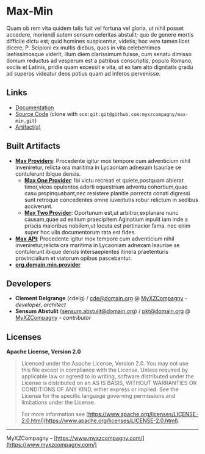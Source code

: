 # Max-Min

Quam ob rem vita quidem talis fuit vel fortuna vel gloria, ut nihil 
	posset accedere, moriendi autem sensum celeritas abstulit; quo de genere mortis 
	difficile dictu est; quid homines suspicentur, videtis; hoc vere tamen licet dicere, 
	P. Scipioni ex multis diebus, quos in vita celeberrimos laetissimosque viderit, illum 
	diem clarissimum fuisse, cum senatu dimisso domum reductus ad vesperum est a patribus 
	conscriptis, populo Romano, sociis et Latinis, pridie quam excessit e vita, ut ex tam 
	alto dignitatis gradu ad superos videatur deos potius quam ad inferos pervenisse.

## Links

* [Documentation](https://github.com/myxzcompagny/max-min/tree/master/max-min)
* [Source Code](https://github.com/myxzcompagny/max-min) (clone with `scm:git:git@github.com:myxzcompagny/max-min.git`)
* [Artifact(s)](https://www.myxzcompagny.com/repo)

## Built Artifacts

* [**Max Providers**](org.domain.max): Procedente igitur mox tempore cum adventicium nihil inveniretur, 
relicta ora maritima in Lycaoniam adnexam Isauriae se contulerunt ibique densis.
  * [**Max One Provider**](org.domain.max/org.domain.max.one.provider): Ibi victu recreati et quiete,postquam abierat timor,vicos opulentos adorti equestrium  adventu cohortium,quae casu propinquabant,nec resistere planitie porrecta  conati digressi sunt retroque concedentes omne iuventutis robur relictum in sedibus acciverunt.
  * [**Max Two Provider**](org.domain.max/org.domain.max.two.provider): Oportunum est,ut arbitror,explanare nunc causam,quae ad exitium praecipitem Aginatium  inpulit iam inde a priscis maioribus nobilem,ut locuta est pertinacior fama. nec enim super  hoc ulla documentorum rata est fides.
* [**Max API**](org.domain.max.api): Procedente igitur mox tempore cum adventicium nihil inveniretur,relicta ora maritima in Lycaoniam adnexam Isauriae se contulerunt ibique densis intersaepientes  itinera praetenturis provincialium et viatorum opibus pascebantur.
* [**org.domain.min.provider**](org.domain.min.provider)

## Developers

* **Clement Delgrange** (cdelg) / [cde@domain.org](mailto:cde@domain.org) @ [MyXZCompagny](https://www.myxzcompagny.com/) - *developer*, *architect*
* **Sensum Abstulit** (sensum.abstulit@domain.org) / [pkt@domain.org](mailto:pkt@domain.org) @ [MyXZCompagny](https://www.myxzcompagny.com/) - *contributor*

## Licenses

**Apache License, Version 2.0**
  > Licensed under the Apache License, Version 2.0. 
			You may not use this file except in compliance with the License.
			 Unless required by applicable law or agreed to in writing,
			  software distributed under the License is distributed on an AS IS BASIS,
			   WITHOUT WARRANTIES OR CONDITIONS OF ANY KIND, either express or implied.
			    See the License for the specific language governing permissions and limitations under the License.
  >
  > For more information see [https://www.apache.org/licenses/LICENSE-2.0.html](https://www.apache.org/licenses/LICENSE-2.0.html).

---
MyXZCompagny - [https://www.myxzcompagny.com/](https://www.myxzcompagny.com/)